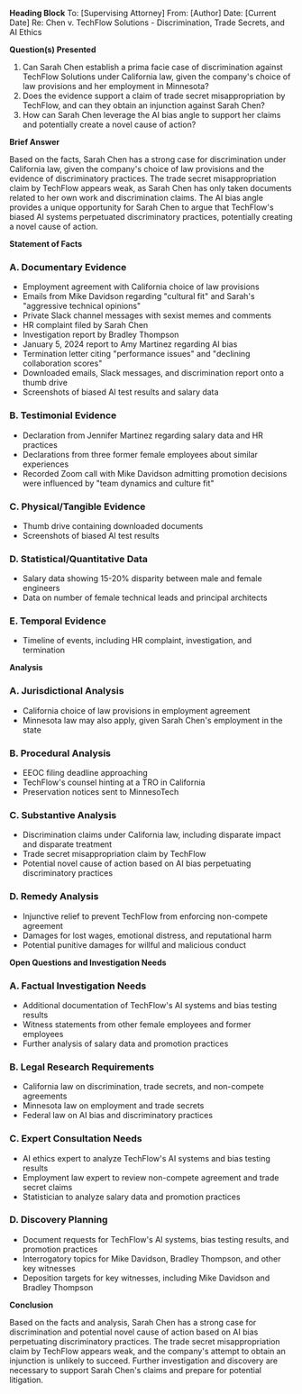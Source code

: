 **Heading Block**
To:      [Supervising Attorney]
From:    [Author]
Date:    [Current Date]
Re:      Chen v. TechFlow Solutions - Discrimination, Trade Secrets, and AI Ethics

**Question(s) Presented**

1. Can Sarah Chen establish a prima facie case of discrimination against TechFlow Solutions under California law, given the company's choice of law provisions and her employment in Minnesota?
2. Does the evidence support a claim of trade secret misappropriation by TechFlow, and can they obtain an injunction against Sarah Chen?
3. How can Sarah Chen leverage the AI bias angle to support her claims and potentially create a novel cause of action?

**Brief Answer**

Based on the facts, Sarah Chen has a strong case for discrimination under California law, given the company's choice of law provisions and the evidence of discriminatory practices. The trade secret misappropriation claim by TechFlow appears weak, as Sarah Chen has only taken documents related to her own work and discrimination claims. The AI bias angle provides a unique opportunity for Sarah Chen to argue that TechFlow's biased AI systems perpetuated discriminatory practices, potentially creating a novel cause of action.

**Statement of Facts**

### A. Documentary Evidence

* Employment agreement with California choice of law provisions
* Emails from Mike Davidson regarding "cultural fit" and Sarah's "aggressive technical opinions"
* Private Slack channel messages with sexist memes and comments
* HR complaint filed by Sarah Chen
* Investigation report by Bradley Thompson
* January 5, 2024 report to Amy Martinez regarding AI bias
* Termination letter citing "performance issues" and "declining collaboration scores"
* Downloaded emails, Slack messages, and discrimination report onto a thumb drive
* Screenshots of biased AI test results and salary data

### B. Testimonial Evidence

* Declaration from Jennifer Martinez regarding salary data and HR practices
* Declarations from three former female employees about similar experiences
* Recorded Zoom call with Mike Davidson admitting promotion decisions were influenced by "team dynamics and culture fit"

### C. Physical/Tangible Evidence

* Thumb drive containing downloaded documents
* Screenshots of biased AI test results

### D. Statistical/Quantitative Data

* Salary data showing 15-20% disparity between male and female engineers
* Data on number of female technical leads and principal architects

### E. Temporal Evidence

* Timeline of events, including HR complaint, investigation, and termination

**Analysis**

### A. Jurisdictional Analysis

* California choice of law provisions in employment agreement
* Minnesota law may also apply, given Sarah Chen's employment in the state

### B. Procedural Analysis

* EEOC filing deadline approaching
* TechFlow's counsel hinting at a TRO in California
* Preservation notices sent to MinnesoTech

### C. Substantive Analysis

* Discrimination claims under California law, including disparate impact and disparate treatment
* Trade secret misappropriation claim by TechFlow
* Potential novel cause of action based on AI bias perpetuating discriminatory practices

### D. Remedy Analysis

* Injunctive relief to prevent TechFlow from enforcing non-compete agreement
* Damages for lost wages, emotional distress, and reputational harm
* Potential punitive damages for willful and malicious conduct

**Open Questions and Investigation Needs**

### A. Factual Investigation Needs

* Additional documentation of TechFlow's AI systems and bias testing results
* Witness statements from other female employees and former employees
* Further analysis of salary data and promotion practices

### B. Legal Research Requirements

* California law on discrimination, trade secrets, and non-compete agreements
* Minnesota law on employment and trade secrets
* Federal law on AI bias and discriminatory practices

### C. Expert Consultation Needs

* AI ethics expert to analyze TechFlow's AI systems and bias testing results
* Employment law expert to review non-compete agreement and trade secret claims
* Statistician to analyze salary data and promotion practices

### D. Discovery Planning

* Document requests for TechFlow's AI systems, bias testing results, and promotion practices
* Interrogatory topics for Mike Davidson, Bradley Thompson, and other key witnesses
* Deposition targets for key witnesses, including Mike Davidson and Bradley Thompson

**Conclusion**

Based on the facts and analysis, Sarah Chen has a strong case for discrimination and potential novel cause of action based on AI bias perpetuating discriminatory practices. The trade secret misappropriation claim by TechFlow appears weak, and the company's attempt to obtain an injunction is unlikely to succeed. Further investigation and discovery are necessary to support Sarah Chen's claims and prepare for potential litigation.
